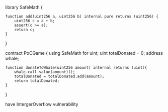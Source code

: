 
library SafeMath {

    function add(uint256 a, uint256 b) internal pure returns (uint256) {
        uint256 c = a + b;
        assert(c >= a);
        return c;
    }
}

contract PoCGame {
    using SafeMath for uint;
    uint totalDonated = 0;
    address whale;

    function donateToWhale(uint256 amount) internal returns (uint){
        whale.call.value(amount)();
        totalDonated = totalDonated.add(amount);
        return totalDonated;
    }
}


have IntergerOverflow vulnerability